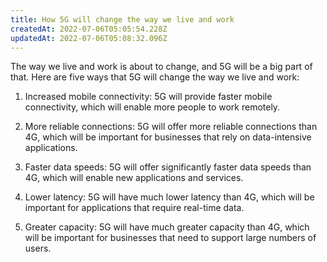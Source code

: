 ```yaml
---
title: How 5G will change the way we live and work
createdAt: 2022-07-06T05:05:54.228Z
updatedAt: 2022-07-06T05:08:32.096Z
---
```


The way we live and work is about to change, and 5G will be a big part of that. Here are five ways that 5G will change the way we live and work:

1. Increased mobile connectivity: 5G will provide faster mobile connectivity, which will enable more people to work remotely.

2. More reliable connections: 5G will offer more reliable connections than 4G, which will be important for businesses that rely on data-intensive applications.

3. Faster data speeds: 5G will offer significantly faster data speeds than 4G, which will enable new applications and services.

4. Lower latency: 5G will have much lower latency than 4G, which will be important for applications that require real-time data.

5. Greater capacity: 5G will have much greater capacity than 4G, which will be important for businesses that need to support large numbers of users.
